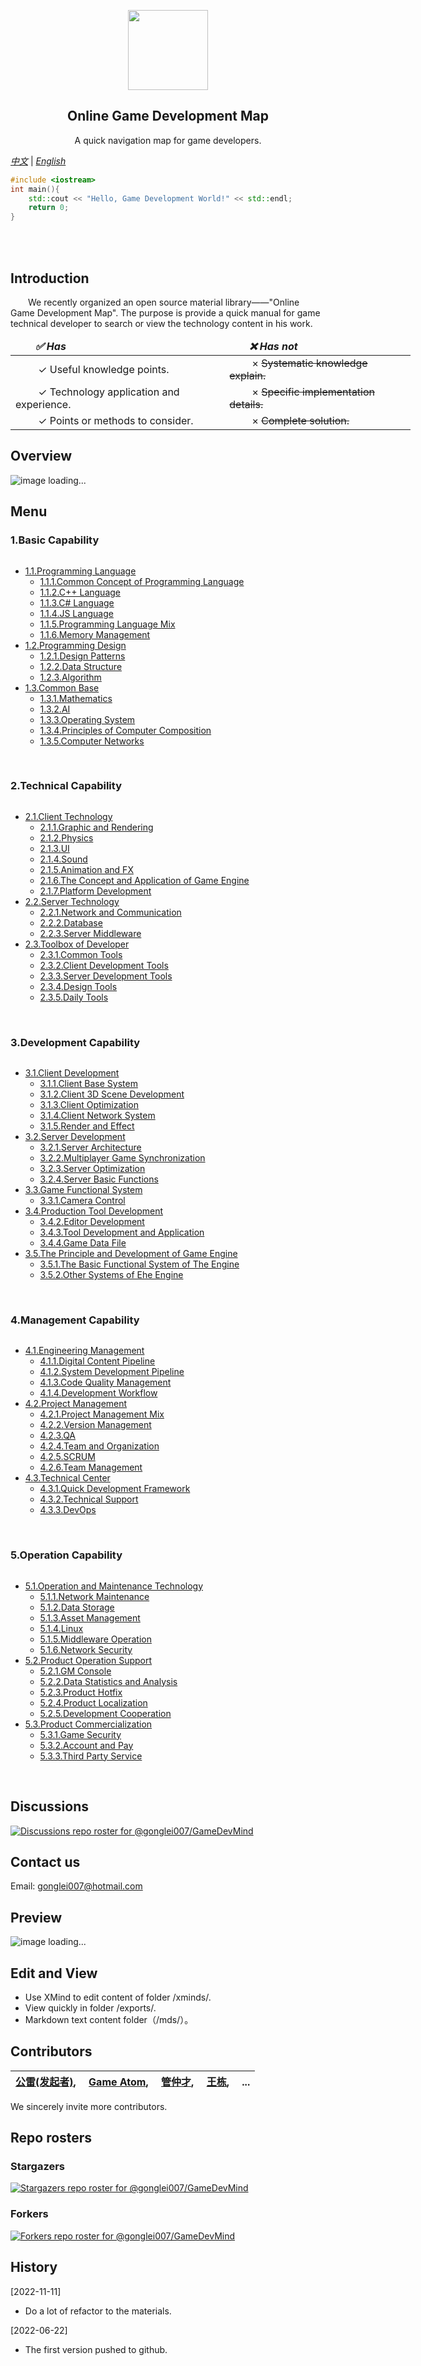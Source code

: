 <p align="center">
  <img src="images/GLTOP_logo_circle_512x512.png" height="128">
  <h2 align="center">Online Game Development Map</h2>
  <p align="center">A quick navigation map for game developers.</p>
</p>

*[中文](README.md)* | *[English](README-en.md)*

```cpp
#include <iostream>
int main(){
    std::cout << "Hello, Game Development World!" << std::endl;
    return 0;
}
```
<br/>
<br/>

## Introduction
<p>
&emsp;&emsp;We recently organized an open source material library——"Online Game Development Map". The purpose is provide a quick manual for game technical developer to search or view the technology content in his work.
<br/>
</p>

<div align="center">
    <table style="width:640px;">
        <thead style="font-weight: bold; font-style: italic;">
            <tr>
                <td>&emsp;&emsp;✅ Has &emsp;&emsp;</td>
                <td>&emsp;&emsp;❌ Has not &emsp;&emsp;</td>
            </tr>
        </thead>
        <tbody>
            <tr>
                <td>&emsp;&emsp; ✓ Useful knowledge points. &emsp;&emsp;</td>
                <td>&emsp;&emsp; × <strike>Systematic knowledge explain.</strike> &emsp;&emsp;</td>
            </tr>
            <tr>
                <td>&emsp;&emsp; ✓ Technology application and experience. &emsp;&emsp;</td>
                <td>&emsp;&emsp; × <strike>Specific implementation details.</strike> &emsp;&emsp;</td>
            </tr>
            <tr>
                <td>&emsp;&emsp; ✓ Points or methods to consider. &emsp;&emsp;</td>
                <td>&emsp;&emsp; × <strike>Complete solution.</strike> &emsp;&emsp;</td>
            </tr>
        </tbody>
    </table>
</div>


## Overview
![image loading...](exports-en/0.Overview.png)

## Menu
### 1.Basic Capability
<p>

```cpp
```

</p>

* [1.1.Programming Language](md/1.1.编程语言.md)
    * [1.1.1.Common Concept of Programming Language](mds/1.1.1.编程语言共通概念.md)
    * [1.1.2.C++ Language](mds/1.1.2.C++语言.md)
    * [1.1.3.C# Language](mds/1.1.3.C%23%E8%AF%AD%E8%A8%80.md)
    * [1.1.4.JS Language](mds/1.1.4.JS语言.md)
    * [1.1.5.Programming Language Mix](mds/1.1.5.编程语言综合.md)
    * [1.1.6.Memory Management](mds/1.1.6.内存管理.md)
* [1.2.Programming Design](mds/1.2.程序设计.md)
    * [1.2.1.Design Patterns](mds/1.2.1.设计模式.md)
    * [1.2.2.Data Structure](mds/1.2.2.数据结构.md)
    * [1.2.3.Algorithm](mds/1.2.3.算法.md)
* [1.3.Common Base](mds/1.3.通用基础.md)
    * [1.3.1.Mathematics](mds/1.3.1.数学.md)
    * [1.3.2.AI](mds/1.3.2.人工智能.md)
    * [1.3.3.Operating System](mds/1.3.3.操作系统.md)
    * [1.3.4.Principles of Computer Composition](mds/1.3.4.计算机组成原理.md)
    * [1.3.5.Computer Networks](mds/1.3.5.计算机网络.md)
<br/>

### 2.Technical Capability
<p>

```cpp
```

</p>

* [2.1.Client Technology](mds-en/2.1.Client%20Technology.md)
    * [2.1.1.Graphic and Rendering](mds/2.1.1.图形与渲染.md)
    * [2.1.2.Physics](mds/2.1.2.物理.md)
    * [2.1.3.UI](mds/2.1.3.UI.md)
    * [2.1.4.Sound](mds/2.1.4.声音.md)
    * [2.1.5.Animation and FX](mds/2.1.5.动画与特效.md)
    * [2.1.6.The Concept and Application of Game Engine](mds/2.1.6.游戏引擎概念与应用.md)
    * [2.1.7.Platform Development](mds/2.1.7.平台开发.md)
* [2.2.Server Technology](mds-en/2.2.Server%20Technology.md)
    * [2.2.1.Network and Communication](mds/2.2.1.网络与通信.md)
    * [2.2.2.Database](mds/2.2.2.数据库.md)
    * [2.2.3.Server Middleware](mds/2.2.3.服务端中间件.md)
* [2.3.Toolbox of Developer](mds/2.3.开发者工具箱.md)
    * [2.3.1.Common Tools](mds/2.3.1.通用工具.md)
    * [2.3.2.Client Development Tools](mds/2.3.2.客户端开发工具.md)
    * [2.3.3.Server Development Tools](mds/2.3.3.服务端开发工具.md)
    * [2.3.4.Design Tools](mds/2.3.4.设计工具.md)
    * [2.3.5.Daily Tools](mds/2.3.5.日常工具.md)
<br/>

### 3.Development Capability
<p>

```cpp
```

</p>

* [3.1.Client Development](mds/3.1.客户端产品研发.md)
    * [3.1.1.Client Base System](mds/3.1.1.客户端底层通用系统.md)
    * [3.1.2.Client 3D Scene Development](mds/3.1.2.客户端3D场景开发.md)
    * [3.1.3.Client Optimization](mds/3.1.3.客户端优化.md)
    * [3.1.4.Client Network System](mds-en/3.1.4.Client%20Network%20System.md)
    * [3.1.5.Render and Effect](mds/3.1.5.效果与表现.md)
* [3.2.Server Development](mds/3.2.服务端产品研发.md)
    * [3.2.1.Server Architecture](mds/3.2.1.服务端架构.md)
    * [3.2.2.Multiplayer Game Synchronization](mds/3.2.2.网游网络同步.md)
    * [3.2.3.Server Optimization](mds/3.2.3.服务端优化.md)
    * [3.2.4.Server Basic Functions](mds/3.2.4.服务端基础功能.md)
* [3.3.Game Functional System](mds/3.3.业务层功能系统.md)
    * [3.3.1.Camera Control](mds/3.3.1.摄像机控制.md)
* [3.4.Production Tool Development](mds/3.4.生产工具研发.md)
    * [3.4.2.Editor Development](mds/3.4.2.编辑器开发.md)
    * [3.4.3.Tool Development and Application](mds/3.4.3.工具开发与应用.md)
    * [3.4.4.Game Data File](mds/3.4.4.游戏数据文件.md)
* [3.5.The Principle and Development of Game Engine](mds/3.5.游戏引擎原理与开发.md)
    * [3.5.1.The Basic Functional System of The Engine](mds/3.5.1.引擎的基本功能系统.md)
    * [3.5.2.Other Systems of Ehe Engine](mds/3.5.2.引擎的其它系统.md)
<br/>

### 4.Management Capability
<p>

```cpp
```

</p>

* [4.1.Engineering Management](mds/4.1.生产线研发.md)
    * [4.1.1.Digital Content Pipeline](mds/4.1.1.数字内容生产线.md)
    * [4.1.2.System Development Pipeline](mds/4.1.2.系统开发生产线.md)
    * [4.1.3.Code Quality Management](mds/4.1.3.代码质量管理.md)
    * [4.1.4.Development Workflow](mds/4.1.4.开发工作流.md)
* [4.2.Project Management](mds-en/4.2.Project%20Management.md)
    * [4.2.1.Project Management Mix](mds/4.2.1.项目管理综合.md)
    * [4.2.2.Version Management](mds/4.2.2.版本管理.md)
    * [4.2.3.QA](mds/4.2.3.质量保证.md)
    * [4.2.4.Team and Organization](mds/4.2.4.团队与组织.md)
    * [4.2.5.SCRUM](mds/4.2.5.SCRUM.md)
    * [4.2.6.Team Management](mds/4.2.6.团队管理.md)
* [4.3.Technical Center](mds/4.3.技术中台.md)
    * [4.3.1.Quick Development Framework](mds/4.3.1.游戏开发支持.md)
    * [4.3.2.Technical Support](mds/4.3.1.游戏开发支持.md)
    * [4.3.3.DevOps](mds/4.3.3.DevOps.md)
<br/>
        
### 5.Operation Capability
<p>

```cpp
```

</p>

* [5.1.Operation and Maintenance Technology](mds/5.1.运维技术.md)
    * [5.1.1.Network Maintenance](mds/5.1.1.网络维护.md)
    * [5.1.2.Data Storage](mds/5.1.2.数据存储.md)
    * [5.1.3.Asset Management](mds/5.1.3.资产管理.md)
    * [5.1.4.Linux](mds/5.1.4.Linux系统.md)
    * [5.1.5.Middleware Operation](mds/5.1.5.中间件运维.md)
    * [5.1.6.Network Security](mds/5.1.6.网络安全.md)
* [5.2.Product Operation Support](mds/5.2.产品运营支持.md)
    * [5.2.1.GM Console](mds/5.2.1.GM后台.md)
    * [5.2.2.Data Statistics and Analysis](mds/5.2.2.数据统计分析.md)
    * [5.2.3.Product Hotfix](mds/5.2.3.产品热更新.md)
    * [5.2.4.Product Localization](mds/5.2.4.产品本地化.md)
    * [5.2.5.Development Cooperation](mds/5.2.5.开发配合.md)
* [5.3.Product Commercialization](mds/5.3.产品商业化.md)
    * [5.3.1.Game Security](mds/5.3.1.游戏安全.md)
    * [5.3.2.Account and Pay](mds/5.3.2.帐号与支付.md)
    * [5.3.3.Third Party Service](mds/5.3.3.第三方服务.md)
<br/>

## Discussions

[![Discussions repo roster for @gonglei007/GameDevMind](https://reporoster.com/stars/gonglei007/GameDevMind)](https://github.com/gonglei007/GameDevMind/discussions)

## Contact us
Email: gonglei007@hotmail.com

## Preview
![image loading...](overview/overview-h.png)

## Edit and View
* Use XMind to edit content of folder /xminds/.<br/>
* View quickly in folder /exports/.
* Markdown text content folder（/mds/）。<br/>

## Contributors

| [公雷(发起者)](https://github.com/gonglei007),&emsp; [Game Atom](https://github.com/gameatom),&emsp; [管仲才](https://github.com/guanzhongcai),&emsp; [王栋](https://github.com/wangdng),&emsp; ... |
| :---: |

We sincerely invite more contributors.

## Repo rosters
### Stargazers
[![Stargazers repo roster for @gonglei007/GameDevMind](https://reporoster.com/stars/gonglei007/GameDevMind)](https://github.com/gonglei007/GameDevMind/stargazers)
<br/>
### Forkers
[![Forkers repo roster for @gonglei007/GameDevMind](https://reporoster.com/forks/gonglei007/GameDevMind)](https://github.com/gonglei007/GameDevMind/network/members)


## History

<div>

[2022-11-11]<br/>
* Do a lot of refactor to the materials.<br/>

</div>

<div>

[2022-06-22]<br/>
* The first version pushed to github.

</div>

